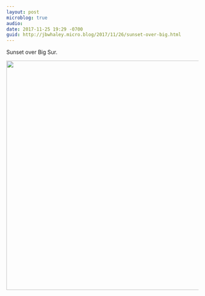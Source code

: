 ```yaml
---
layout: post
microblog: true
audio: 
date: 2017-11-25 19:29 -0700
guid: http://jbwhaley.micro.blog/2017/11/26/sunset-over-big.html
---
```

Sunset over Big Sur.

<img src="http://www.jarrodwhaley.com/uploads/2017/ade25f34d1.jpg" width="600" height="600" />
